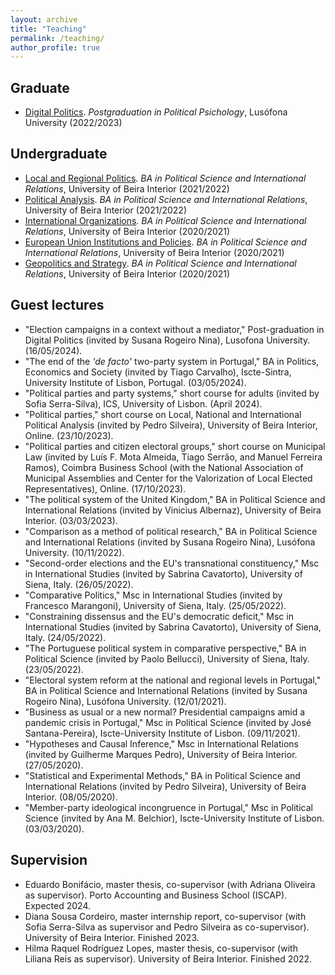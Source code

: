 ```yaml
---
layout: archive
title: "Teaching"
permalink: /teaching/
author_profile: true
---
```


## Graduate

- [Digital Politics](https://www.dropbox.com/s/v7wrnwpbf76ft63/Syllabus_Politica_Digital.pdf?dl=0). <i>Postgraduation in Political Psichology</i>, Lusófona University (2022/2023)


## Undergraduate

- [Local and Regional Politics](https://www.dropbox.com/s/uz7d5ii73ro6klh/Syllabus_PRA.pdf?dl=0). <i>BA in Political Science and International Relations</i>, University of Beira Interior (2021/2022)
- [Political Analysis](https://www.dropbox.com/s/469qqqelom5qxsh/Syllabus.pdf?dl=0). <i>BA in Political Science and International Relations</i>, University of Beira Interior (2021/2022)
- [International Organizations](https://www.dropbox.com/s/ik3lvmeuk5ncncm/Syllabus.pdf?dl=0). <i>BA in Political Science and International Relations</i>, University of Beira Interior (2020/2021)
- [European Union Institutions and Policies](https://www.dropbox.com/s/ozncj6a9ifbtsks/FUC%20IPUE%202020-2021.pdf?dl=0). <i>BA in Political Science and International Relations</i>, University of Beira Interior (2020/2021)
- [Geopolitics and Strategy](https://www.dropbox.com/s/iq8erfamo2fito3/FUC%20Geopol%C3%ADtica%20e%20Estrat%C3%A9gia%202020%3A2021.pdf?dl=0). <i>BA in Political Science and International Relations</i>, University of Beira Interior (2020/2021)


## Guest lectures

- "Election campaigns in a context without a mediator," Post-graduation in Digital Politics (invited by Susana Rogeiro Nina), Lusofona University. (16/05/2024).
- "The end of the <i>'de facto'</i> two-party system in Portugal," BA in Politics, Economics and Society (invited by Tiago Carvalho), Iscte-Sintra, University Institute of Lisbon, Portugal. (03/05/2024).
- "Political parties and party systems," short course for adults (invited by Sofia Serra-Silva), ICS, University of Lisbon. (April 2024).
- "Political parties," short course on Local, National and International Political Analysis (invited by Pedro Silveira), University of Beira Interior, Online. (23/10/2023).
- "Political parties and citizen electoral groups," short course on Municipal Law (invited by Luís F. Mota Almeida, Tiago Serrão, and Manuel Ferreira Ramos), Coimbra Business School (with the National Association of Municipal Assemblies and Center for the Valorization of Local Elected Representatives), Online. (17/10/2023).
- "The political system of the United Kingdom," BA in Political Science and International Relations (invited by Vinicius Albernaz), University of Beira Interior. (03/03/2023).
- "Comparison as a method of political research," BA in Political Science and International Relations (invited by Susana Rogeiro Nina), Lusófona University. (10/11/2022).
- "Second-order elections and the EU's transnational constituency," Msc in International Studies (invited by Sabrina Cavatorto), University of Siena, Italy. (26/05/2022).
- "Comparative Politics," Msc in International Studies (invited by Francesco Marangoni), University of Siena, Italy. (25/05/2022).
- "Constraining dissensus and the EU's democratic deficit," Msc in International Studies (invited by Sabrina Cavatorto), University of Siena, Italy. (24/05/2022).
- "The Portuguese political system in comparative perspective," BA in Political Science (invited by Paolo Bellucci), University of Siena, Italy. (23/05/2022).
- "Electoral system reform at the national and regional levels in Portugal," BA in Political Science and International Relations (invited by Susana Rogeiro Nina), Lusófona University. (12/01/2021).
- "Business as usual or a new normal? Presidential campaigns amid a pandemic crisis in Portugal," Msc in Political Science (invited by José Santana-Pereira), Iscte-University Institute of Lisbon. (09/11/2021).
- "Hypotheses and Causal Inference," Msc in International Relations (invited by Guilherme Marques Pedro), University of Beira Interior. (27/05/2020).
- "Statistical and Experimental Methods," BA in Political Science and International Relations (invited by Pedro Silveira), University of Beira Interior. (08/05/2020).
- "Member-party ideological incongruence in Portugal," Msc in Political Science (invited by Ana M. Belchior), Iscte-University Institute of Lisbon. (03/03/2020).


## Supervision

- Eduardo Bonifácio, master thesis, co-supervisor (with Adriana Oliveira as supervisor). Porto Accounting and Business School (ISCAP). Expected 2024.
- Diana Sousa Cordeiro, master internship report, co-supervisor (with Sofia Serra-Silva as supervisor and Pedro Silveira as co-supervisor). University of Beira Interior. Finished 2023.
- Hilma Raquel Rodríguez Lopes, master thesis, co-supervisor (with Liliana Reis as supervisor). University of Beira Interior. Finished 2022.
